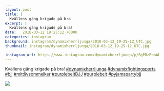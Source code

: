 ```yaml
---
layout: post
title: |
  Kvällens gäng krigade på bra
excerpt: |
  Kvällens gäng krigade på bra!       
date:   2018-03-12 19:25:12 +0000
categories: instagram
background: instagram/dynamixherrljunga/2018-03-12_19-25-12_UTC.jpg
thumbnail: instagram/dynamixherrljunga/2018-03-12_19-25-12_UTC.jpg

instagram_url: https://www.instagram.com/dynamixherrljunga/p/BgPBzPbnADo
---
```

Kvällens gäng krigade på bra! [#dynamixherrljunga](https://www.instagram.com/explore/tags/dynamixherrljunga/) [#dynamixfightingsports](https://www.instagram.com/explore/tags/dynamixfightingsports/) [#bjj](https://www.instagram.com/explore/tags/bjj/) [#mittlivsommelker](https://www.instagram.com/explore/tags/mittlivsommelker/) [#purplebeltBJJ](https://www.instagram.com/explore/tags/purplebeltBJJ/) [#purplebelt](https://www.instagram.com/explore/tags/purplebelt/) [#pyjamapartybjj](https://www.instagram.com/explore/tags/pyjamapartybjj/)



<img src='{{ site.baseurl }}/instagram/dynamixherrljunga/2018-03-12_19-25-12_UTC.jpg' class='img-fluid' />
